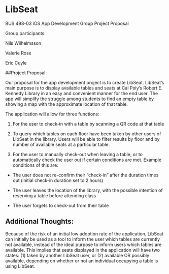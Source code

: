 # LibSeat

BUS 498-03​ iOS App Development
Group Project Proposal

Group participants:

Nils Wilhelmsson

Valerie Rose

Eric Cuyle


##Project Proposal:

Our proposal for the app development project is to create LibSeat. LibSeat’s main purpose is to display available tables and seats at Cal Poly’s Robert E. Kennedy Library in an easy and convenient manner for the end user. The app will simplify the struggle among students to find an empty table by showing a map with the approximate location of that table.  


The application will allow for three functions: 

1. For the user to check-in with a table by scanning a QR code at that table

2. To query which tables on each floor have been taken by other users of LibSeat in the library. Users will be able to filter results by floor and by number of available seats at a particular table.

3. For the user to manually check-out when leaving a table, or to automatically check the user out if certain conditions are met. Example conditions of this are: 

  - The user does not re-confirm their “check-in” after the duration times out (initial check-in duration set to 2 hours)

  - The user leaves the location of the library, with the possible intention of reserving a table before attending class

  - The user forgets to check-out from their table

## Additional Thoughts:

Because of the risk of an initial low adoption rate of the application, LibSeat can initially be used as a tool to inform the user which tables are currently not available, instead of the ideal purpose to inform users which tables are available. This implies that seats displayed in the application will have two states: (1) taken by another LibSeat user, or (2) available OR possibly available, depending on whether or not an individual occupying a table is using LibSeat.


